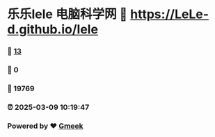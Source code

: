 # 乐乐lele 电脑科学网 :link: https://LeLe-d.github.io/lele 
### :page_facing_up: [13](https://LeLe-d.github.io/lele/tag.html) 
### :speech_balloon: 0 
### :hibiscus: 19769 
### :alarm_clock: 2025-03-09 10:19:47 
### Powered by :heart: [Gmeek](https://github.com/Meekdai/Gmeek)
